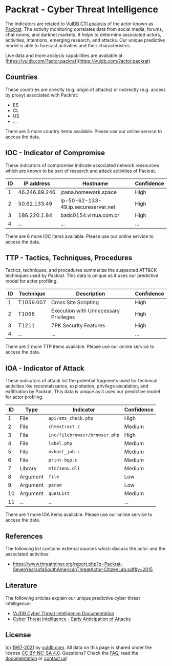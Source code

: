 # Packrat - Cyber Threat Intelligence

The indicators are related to [VulDB CTI analysis](https://vuldb.com/?doc.cti) of the actor known as [Packrat](https://vuldb.com/?actor.packrat). The activity monitoring correlates data from social media, forums, chat rooms, and darknet markets. It helps to determine associated actors, activities, intentions, emerging research, and attacks. Our unique predictive model is able to forecast activities and their characteristics.

Live data and more analysis capabilities are available at [https://vuldb.com/?actor.packrat](https://vuldb.com/?actor.packrat)

## Countries

These countries are directly (e.g. origin of attacks) or indirectly (e.g. access by proxy) associated with Packrat:

* ES
* CL
* US
* ...

There are 3 more country items available. Please use our online service to access the data.

## IOC - Indicator of Compromise

These indicators of compromise indicate associated network ressources which are known to be part of research and attack activities of Packrat.

ID | IP address | Hostname | Confidence
-- | ---------- | -------- | ----------
1 | 46.246.89.246 | joana.homework.space | High
2 | 50.62.133.49 | ip-50-62-133-49.ip.secureserver.net | High
3 | 186.220.1.84 | badc0154.virtua.com.br | High
4 | ... | ... | ...

There are 6 more IOC items available. Please use our online service to access the data.

## TTP - Tactics, Techniques, Procedures

Tactics, techniques, and procedures summarize the suspected ATT&CK techniques used by Packrat. This data is unique as it uses our predictive model for actor profiling.

ID | Technique | Description | Confidence
-- | --------- | ----------- | ----------
1 | T1059.007 | Cross Site Scripting | High
2 | T1068 | Execution with Unnecessary Privileges | High
3 | T1211 | 7PK Security Features | High
4 | ... | ... | ...

There are 2 more TTP items available. Please use our online service to access the data.

## IOA - Indicator of Attack

These indicators of attack list the potential fragments used for technical activities like reconnaissance, exploitation, privilege escalation, and exfiltration by Packrat. This data is unique as it uses our predictive model for actor profiling.

ID | Type | Indicator | Confidence
-- | ---- | --------- | ----------
1 | File | `api/sms_check.php` | High
2 | File | `chmextract.c` | Medium
3 | File | `inc/filebrowser/browser.php` | High
4 | File | `label.php` | Medium
5 | File | `nvhost_job.c` | Medium
6 | File | `print-bgp.c` | Medium
7 | Library | `mfc71enu.dll` | Medium
8 | Argument | `file` | Low
9 | Argument | `param` | Low
10 | Argument | `quesList` | Medium
11 | ... | ... | ...

There are 1 more IOA items available. Please use our online service to access the data.

## References

The following list contains external sources which discuss the actor and the associated activities:

* https://www.threatminer.org/report.php?q=Packrat-SevenYearsofaSouthAmericanThreatActor-CitizenLab.pdf&y=2015

## Literature

The following articles explain our unique predictive cyber threat intelligence:

* [VulDB Cyber Threat Intelligence Documentation](https://vuldb.com/?doc.cti)
* [Cyber Threat Intelligence - Early Anticipation of Attacks](https://www.scip.ch/en/?labs.20201022)

## License

(c) [1997-2021](https://vuldb.com/?doc.changelog) by [vuldb.com](https://vuldb.com/?doc.about). All data on this page is shared under the license [CC BY-NC-SA 4.0](https://creativecommons.org/licenses/by-nc-sa/4.0/). Questions? Check the [FAQ](https://vuldb.com/?doc.faq), read the [documentation](https://vuldb.com/?doc) or [contact us](https://vuldb.com/?contact)!
